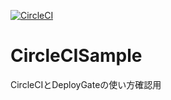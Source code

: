 [![CircleCI](https://circleci.com/gh/kiuchikeisuke/CircleCISample.svg?style=svg)](https://circleci.com/gh/kiuchikeisuke/CircleCISample)

# CircleCISample
CircleCIとDeployGateの使い方確認用
